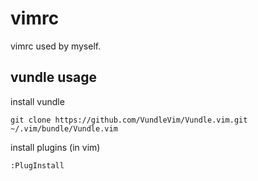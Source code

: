 # vimrc
vimrc used by myself.

## vundle usage

install vundle

```
git clone https://github.com/VundleVim/Vundle.vim.git ~/.vim/bundle/Vundle.vim
```

install plugins (in vim)

```
:PlugInstall
```
